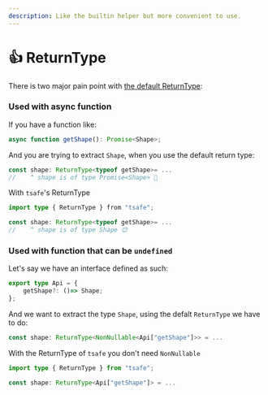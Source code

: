 ```yaml
---
description: Like the builtin helper but more convenient to use.
---
```


# 👍 ReturnType

There is two major pain point with  [the default ReturnType](https://www.typescriptlang.org/docs/handbook/utility-types.html#returntypetype):

### Used with async function

If you have a function like:

```typescript
async function getShape(): Promise<Shape>;
```

And you are trying to extract `Shape`, when you use the default return type:

```typescript
const shape: ReturnType<typeof getShape>= ...
//    ^ shape is of type Promise<Shape> 😤
```

With `tsafe`'s ReturnType

```typescript
import type { ReturnType } from "tsafe";

const shape: ReturnType<typeof getShape>= ...
//    ^ shape is of type Shape 😊
```

### Used with function that can be `undefined`

Let's say we have an interface defined as such:

```typescript
export type Api = {
    getShape?: ()=> Shape;
};
```

And we want to extract the type `Shape`, using the defalt `ReturnType` we have to do:

```typescript
const shape: ReturnType<NonNullable<Api["getShape"]>> = ...
```

With the ReturnType of `tsafe` you don't need `NonNullable`

```typescript
import type { ReturnType } from "tsafe";

const shape: ReturnType<Api["getShape"]> = ...
```
